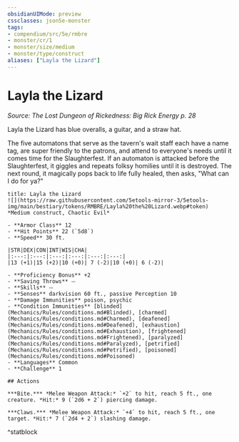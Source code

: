 ```yaml
---
obsidianUIMode: preview
cssclasses: json5e-monster
tags:
- compendium/src/5e/rmbre
- monster/cr/1
- monster/size/medium
- monster/type/construct
aliases: ["Layla the Lizard"]
---
```

# Layla the Lizard
*Source: The Lost Dungeon of Rickedness: Big Rick Energy p. 28*  

Layla the Lizard has blue overalls, a guitar, and a straw hat.

The five automatons that serve as the tavern's wait staff each have a name tag, are super friendly to the patrons, and attend to everyone's needs until it comes time for the Slaughterfest. If an automaton is attacked before the Slaughterfest, it giggles and repeats folksy homilies until it is destroyed. The next round, it magically pops back to life fully healed, then asks, "What can I do for ya?"

```ad-statblock
title: Layla the Lizard
![](https://raw.githubusercontent.com/5etools-mirror-3/5etools-img/main/bestiary/tokens/RMBRE/Layla%20the%20Lizard.webp#token)
*Medium construct, Chaotic Evil*

- **Armor Class** 12
- **Hit Points** 22 (`5d8`)
- **Speed** 30 ft.

|STR|DEX|CON|INT|WIS|CHA|
|:---:|:---:|:---:|:---:|:---:|:---:|
|13 (+1)|15 (+2)|10 (+0)| 7 (-2)|10 (+0)| 6 (-2)|

- **Proficiency Bonus** +2
- **Saving Throws** ⏤
- **Skills** ⏤
- **Senses** darkvision 60 ft., passive Perception 10
- **Damage Immunities** poison, psychic
- **Condition Immunities** [blinded](Mechanics/Rules/conditions.md#Blinded), [charmed](Mechanics/Rules/conditions.md#Charmed), [deafened](Mechanics/Rules/conditions.md#Deafened), [exhaustion](Mechanics/Rules/conditions.md#Exhaustion), [frightened](Mechanics/Rules/conditions.md#Frightened), [paralyzed](Mechanics/Rules/conditions.md#Paralyzed), [petrified](Mechanics/Rules/conditions.md#Petrified), [poisoned](Mechanics/Rules/conditions.md#Poisoned)
- **Languages** Common
- **Challenge** 1

## Actions

***Bite.*** *Melee Weapon Attack:* `+2` to hit, reach 5 ft., one creature. *Hit:* 9 (`2d6 + 2`) piercing damage.

***Claws.*** *Melee Weapon Attack:* `+4` to hit, reach 5 ft., one target. *Hit:* 7 (`2d4 + 2`) slashing damage.
```
^statblock